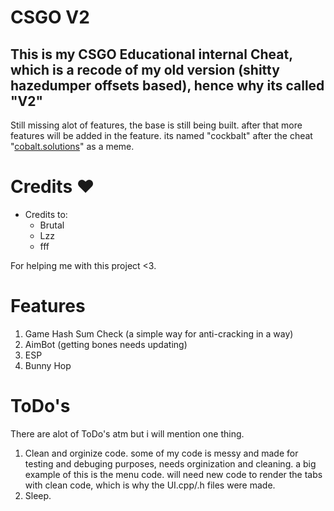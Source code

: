 # CSGO V2
This is my CSGO Educational internal Cheat, which is a recode of my old version (shitty hazedumper offsets based), hence why its called "V2"
---
Still missing alot of features, the base is still being built. after that more features will be added in the feature.
its named "cockbalt" after the cheat "[cobalt.solutions](https://cobalt.solutions/)" as a meme.

# Credits ♥
* Credits to:
    * Brutal
    * Lzz
    * fff

For helping me with this project <3.

# Features
1. Game Hash Sum Check (a simple way for anti-cracking in a way)
1. AimBot (getting bones needs updating)
1. ESP
1. Bunny Hop

# ToDo's
There are alot of ToDo's atm but i will mention one thing.
1. Clean and orginize code. some of my code is messy and made for testing and debuging purposes, needs orginization and cleaning. a big example of this is the menu code. will need new code to render the tabs with clean code, which is why the UI.cpp/.h files were made.
1. Sleep.
